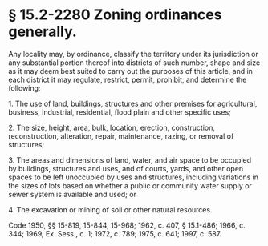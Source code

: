 # § 15.2-2280 Zoning ordinances generally.

<p>Any locality may, by ordinance, classify the territory under its jurisdiction or any substantial portion thereof into districts of such number, shape and size as it may deem best suited to carry out the purposes of this article, and in each district it may regulate, restrict, permit, prohibit, and determine the following:</p><p>1. The use of land, buildings, structures and other premises for agricultural, business, industrial, residential, flood plain and other specific uses;</p><p>2. The size, height, area, bulk, location, erection, construction, reconstruction, alteration, repair, maintenance, razing, or removal of structures;</p><p>3. The areas and dimensions of land, water, and air space to be occupied by buildings, structures and uses, and of courts, yards, and other open spaces to be left unoccupied by uses and structures, including variations in the sizes of lots based on whether a public or community water supply or sewer system is available and used; or</p><p>4. The excavation or mining of soil or other natural resources.</p><p>Code 1950, §§ 15-819, 15-844, 15-968; 1962, c. 407, § 15.1-486; 1966, c. 344; 1969, Ex. Sess., c. 1; 1972, c. 789; 1975, c. 641; 1997, c. 587.</p>